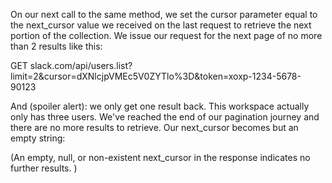 On our next call to the same method, we set the cursor parameter equal to the next_cursor value we received on the last request to retrieve the next portion of the collection.
We issue our request for the next page of no more than 2 results like this:

GET slack.com/api/users.list?limit=2&cursor=dXNlcjpVMEc5V0ZYTlo%3D&token=xoxp-1234-5678-90123

And (spoiler alert): we only get one result back. This workspace actually only has three users. We've reached the end of our pagination journey and there are no more results to retrieve. Our next_cursor becomes but an empty string:

(An empty, null, or non-existent next_cursor in the response indicates no further results.
)
